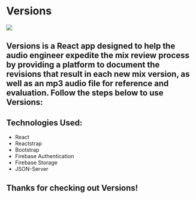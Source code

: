# Versions

![](versions-demo.gif)

## Versions is a React app designed to help the audio engineer expedite the mix review process by providing a platform to document the revisions that result in each new mix version, as well as an mp3 audio file for reference and evaluation.  Follow the steps below to use Versions:

## Technologies Used:
- React
- Reactstrap
- Bootstrap
- Firebase Authentication
- Firebase Storage
- JSON-Server

## Thanks for checking out Versions!
